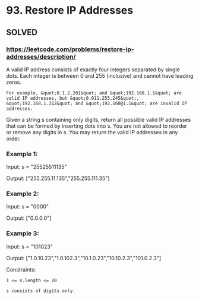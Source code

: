 # 93. Restore IP Addresses

## SOLVED
### https://leetcode.com/problems/restore-ip-addresses/description/
A valid IP address consists of exactly four integers separated by single dots. Each integer is between 0 and 255 (inclusive) and cannot have leading zeros.





	For example, &quot;0.1.2.201&quot; and &quot;192.168.1.1&quot; are valid IP addresses, but &quot;0.011.255.245&quot;, &quot;192.168.1.312&quot; and &quot;192.168@1.1&quot; are invalid IP addresses.





Given a string s containing only digits, return all possible valid IP addresses that can be formed by inserting dots into s. You are not allowed to reorder or remove any digits in s. You may return the valid IP addresses in any order.





### Example 1:





Input: s = &quot;25525511135&quot;


Output: [&quot;255.255.11.135&quot;,&quot;255.255.111.35&quot;]





### Example 2:





Input: s = &quot;0000&quot;


Output: [&quot;0.0.0.0&quot;]





### Example 3:





Input: s = &quot;101023&quot;


Output: [&quot;1.0.10.23&quot;,&quot;1.0.102.3&quot;,&quot;10.1.0.23&quot;,&quot;10.10.2.3&quot;,&quot;101.0.2.3&quot;]







Constraints:





	1 <= s.length <= 20

	s consists of digits only.



